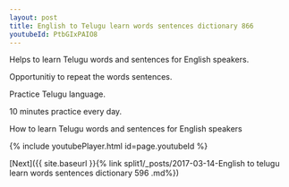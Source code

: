 ```yaml
---
layout: post
title: English to Telugu learn words sentences dictionary 866 
youtubeId: PtbGIxPAIO8
---
```

 
 
Helps to learn Telugu words and sentences for English speakers.

Opportunitiy to repeat the words sentences. 

Practice Telugu language. 
 
10 minutes practice every day. 
 
How to learn Telugu words and sentences for English speakers 
 
{% include youtubePlayer.html id=page.youtubeId %}
 
 
[Next]({{ site.baseurl }}{% link  split1/_posts/2017-03-14-English to telugu learn words sentences dictionary 596 .md%})
 
